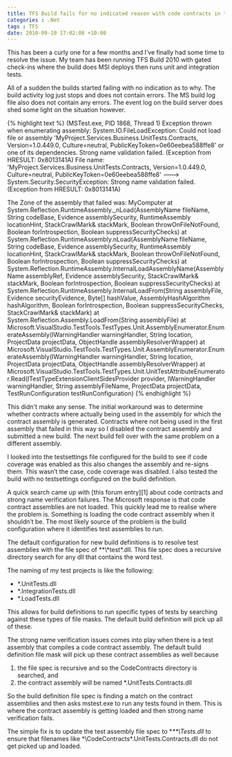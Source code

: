 ```yaml
---
title: TFS Build fails for no indicated reason with code contracts in test assemblies
categories : .Net
tags : TFS
date: 2010-09-10 17:02:08 +10:00
---
```


This has been a curly one for a few months and I’ve finally had some time to resolve the issue. My team has been running TFS Build 2010 with gated check-ins where the build does MSI deploys then runs unit and integration tests.  

All of a sudden the builds started failing with no indication as to why. The build activity log just stops and does not contain errors. The MS build log file also does not contain any errors. The event log on the build server does shed some light on the situation however.  

{% highlight text %}
(MSTest.exe, PID 1868, Thread 1) Exception thrown when enumerating assembly: System.IO.FileLoadException: Could not load file or assembly 'MyProject.Services.Business.UnitTests.Contracts, Version=1.0.449.0, Culture=neutral, PublicKeyToken=0e60eebea588ffe8' or one of its dependencies. Strong name validation failed. (Exception from HRESULT: 0x8013141A)
File name: 'MyProject.Services.Business.UnitTests.Contracts, Version=1.0.449.0, Culture=neutral, PublicKeyToken=0e60eebea588ffe8' ---> System.Security.SecurityException: Strong name validation failed. (Exception from HRESULT: 0x8013141A)

The Zone of the assembly that failed was:
MyComputer
   at System.Reflection.RuntimeAssembly._nLoad(AssemblyName fileName, String codeBase, Evidence assemblySecurity, RuntimeAssembly locationHint, StackCrawlMark& stackMark, Boolean throwOnFileNotFound, Boolean forIntrospection, Boolean suppressSecurityChecks)
   at System.Reflection.RuntimeAssembly.nLoad(AssemblyName fileName, String codeBase, Evidence assemblySecurity, RuntimeAssembly locationHint, StackCrawlMark& stackMark, Boolean throwOnFileNotFound, Boolean forIntrospection, Boolean suppressSecurityChecks)
   at System.Reflection.RuntimeAssembly.InternalLoadAssemblyName(AssemblyName assemblyRef, Evidence assemblySecurity, StackCrawlMark& stackMark, Boolean forIntrospection, Boolean suppressSecurityChecks)
   at System.Reflection.RuntimeAssembly.InternalLoadFrom(String assemblyFile, Evidence securityEvidence, Byte[] hashValue, AssemblyHashAlgorithm hashAlgorithm, Boolean forIntrospection, Boolean suppressSecurityChecks, StackCrawlMark& stackMark)
   at System.Reflection.Assembly.LoadFrom(String assemblyFile)
   at Microsoft.VisualStudio.TestTools.TestTypes.Unit.AssemblyEnumerator.EnumerateAssembly(IWarningHandler warningHandler, String location, ProjectData projectData, ObjectHandle assemblyResolverWrapper)
   at Microsoft.VisualStudio.TestTools.TestTypes.Unit.AssemblyEnumerator.EnumerateAssembly(IWarningHandler warningHandler, String location, ProjectData projectData, ObjectHandle assemblyResolverWrapper)
   at Microsoft.VisualStudio.TestTools.TestTypes.Unit.UnitTestAttributeEnumerator.Read(ITestTypeExtensionClientSidesProvider provider, IWarningHandler warningHandler, String assemblyFileName, ProjectData projectData, TestRunConfiguration testRunConfiguration)
{% endhighlight %}

This didn't make any sense. The initial workaround was to determine whether contracts where actually being used in the assembly for which the contract assembly is generated. Contracts where not being used in the first assembly that failed in this way so I disabled the contract assembly and submitted a new build. The next build fell over with the same problem on a different assembly.

I looked into the testsettings file configured for the build to see if code coverage was enabled as this also changes the assembly and re-signs them. This wasn’t the case, code coverage was disabled. I also tested the build with no testsettings configured on the build definition.

A quick search came up with [this forum entry][1] about code contracts and strong name verification failures. The Microsoft response is that code contract assemblies are not loaded. This quickly lead me to realise where the problem is. Something is loading the code contract assembly when it shouldn’t be. The most likely source of the problem is the build configuration where it identifies test assemblies to run.

The default configuration for new build definitions is to resolve test assemblies with the file spec of \*\*\\*test\*.dll. This file spec does a recursive directory search for any dll that contains the word test.

The naming of my test projects is like the following:

* *.UnitTests.dll
* *.IntegrationTests.dll
* *.LoadTests.dll

This allows for build definitions to run specific types of tests by searching against these types of file masks. The default build definition will pick up all of these.

The strong name verification issues comes into play when there is a test assembly that compiles a code contract assembly. The default build definition file mask will pick up these contract assemblies as well because 

1. the file spec is recursive and so the CodeContracts directory is searched, and
1. the contract assembly will be named *.UnitTests.Contracts.dll

So the build definition file spec is finding a match on the contract assemblies and then asks mstest.exe to run any tests found in them. This is where the contract assembly is getting loaded and then strong name verification fails.

The simple fix is to update the test assembly file spec to **\*\*\\*Tests.dll** to ensure that filenames like *\CodeContracts\*.UnitTests.Contracts.dll do not get picked up and loaded.

[0]: http://social.msdn.microsoft.com/Forums/en-US/codecontracts/thread/8cfd66b3-007f-45a7-9267-f45579c6401c